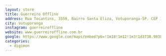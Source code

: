 ```yaml
---
layout: store
title: Guerreiro Offline
address: Rua Tocantins, 3559, Bairro Santa Eliza, Votuporanga-SP. CEP 15505-189
city: Votuporanga
instagram: guerreiroffline
website: www.guerreiroffline.com.br
google: https://www.google.com/maps/embed?pb=!1m18!1m12!1m3!1d3738.9838431758135!2d-49.975132324985864!3d-20.424746081077725!2m3!1f0!2f0!3f0!3m2!1i1024!2i768!4f13.1!3m3!1m2!1s0x94bd592861492c75%3A0xbd0249287920d068!2sGuerreiro%20Offline!5e0!3m2!1spt-BR!2sbr!4v1759402783217!5m2!1spt-BR!2sbr
categories:
  - digimon
---
```

